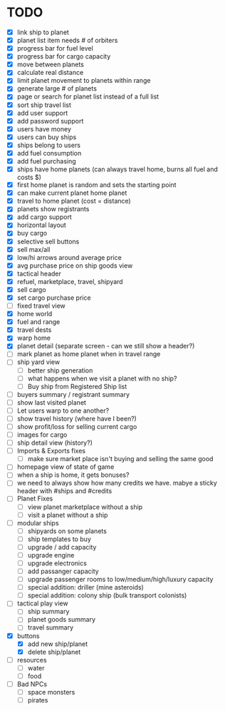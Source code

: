 # TODO

 - [x] link ship to planet
 - [x] planet list item needs # of orbiters
 - [x] progress bar for fuel level
 - [x] progress bar for cargo capacity
 - [x] move between planets
 - [x] calculate real distance
 - [x] limit planet movement to planets within range
 - [x] generate large # of planets
 - [x] page or search for planet list instead of a full list
 - [x] sort ship travel list
 - [x] add user support
  - [x] add password support
 - [x] users have money
 - [x] users can buy ships
 - [x] ships belong to users
 - [x] add fuel consumption
 - [x] add fuel purchasing
 - [x] ships have home planets (can always travel home, burns all fuel and costs $)
  - [x] first home planet is random and sets the starting point
  - [x] can make current planet home planet
  - [x] travel to home planet (cost = distance)
  - [x] planets show registrants
 - [x] add cargo support
  - [x] horizontal layout
 - [x] buy cargo
  - [x] selective sell buttons
  - [x] sell max/all
  - [x] low/hi arrows around average price
 - [x] avg purchase price on ship goods view
 - [x] tactical header
  - [x] refuel, marketplace, travel, shipyard
 - [x] sell cargo
 - [x] set cargo purchase price
 - [ ] fixed travel view
  - [x] home world
  - [x] fuel and range
  - [x] travel dests
  - [x] warp home
  - [x] planet detail (separate screen - can we still show a header?)
  - [ ] mark planet as home planet when in travel range
 - [ ] ship yard view
   - [ ] better ship generation
   - [ ] what happens when we visit a planet with no ship?
   - [ ] Buy ship from Registered Ship list
 - [ ] buyers summary / registrant summary 
 - [ ] show last visited planet
 - [ ] Let users warp to one another?
 - [ ] show travel history (where have I been?)
 - [ ] show profit/loss for selling current cargo
 - [ ] images for cargo
 - [ ] ship detail view (history?)
 - [ ] Imports & Exports fixes
   - [ ] make sure market place isn't buying and selling the same good
 - [ ] homepage view of state of game
 - [ ] when a ship is home, it gets bonuses?
 - [ ] we need to always show how many credits we have. mabye a sticky header with #ships and #credits
 - [ ] Planet Fixes
   - [ ] view planet marketplace without a ship
   - [ ] visit a planet without a ship
 - [ ] modular ships
   - [ ] shipyards on some planets
   - [ ] ship templates to buy
   - [ ] upgrade / add capacity
   - [ ] upgrade engine
   - [ ] upgrade electronics
   - [ ] add passanger capacity
   - [ ] upgrade passenger rooms to low/medium/high/luxury capacity
   - [ ] special addition: driller (mine asteroids)
   - [ ] special addition: colony ship (bulk transport colonists)
 - [ ] tactical play view
   - [ ] ship summary
   - [ ] planet goods summary
   - [ ] travel summary
 - [x] buttons
   - [x] add new ship/planet
   - [x] delete ship/planet
 - [ ] resources
   - [ ] water
   - [ ] food
 - [ ] Bad NPCs
   - [ ] space monsters
   - [ ] pirates